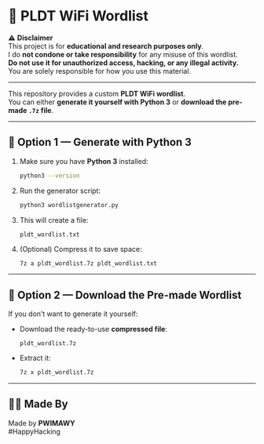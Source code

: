 # 📶 PLDT WiFi Wordlist

⚠️ **Disclaimer**  
This project is for **educational and research purposes only**.  
I do **not condone or take responsibility** for any misuse of this wordlist.  
**Do not use it for unauthorized access, hacking, or any illegal activity.**  
You are solely responsible for how you use this material.  

---

This repository provides a custom **PLDT WiFi wordlist**.  
You can either **generate it yourself with Python 3** or **download the pre-made `.7z` file**.  

---

## 🔹 Option 1 — Generate with Python 3

1. Make sure you have **Python 3** installed:  
   ```bash
   python3 --version
   ```

2. Run the generator script:  
   ```bash
   python3 wordlistgenerator.py
   ```

3. This will create a file:  
   ```
   pldt_wordlist.txt
   ```

4. (Optional) Compress it to save space:  
   ```bash
   7z a pldt_wordlist.7z pldt_wordlist.txt
   ```

---

## 🔹 Option 2 — Download the Pre-made Wordlist

If you don’t want to generate it yourself:  

- Download the ready-to-use **compressed file**:  
  ```
  pldt_wordlist.7z
  ```

- Extract it:  
  ```bash
  7z x pldt_wordlist.7z
  ```

---

## 👨‍💻 Made By

Made by **PWIMAWY**  
#HappyHacking
